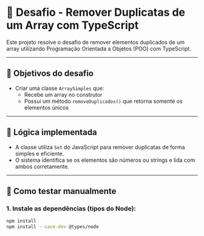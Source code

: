 # 🚀 Desafio - Remover Duplicatas de um Array com TypeScript

Este projeto resolve o desafio de remover elementos duplicados de um array utilizando Programação Orientada a Objetos (POO) com TypeScript.

---

## 📌 Objetivos do desafio

- Criar uma classe `ArraySimples` que:
  - Recebe um array no construtor
  - Possui um método `removeDuplicados()` que retorna somente os elementos únicos

---

## 🧠 Lógica implementada

- A classe utiliza `Set` do JavaScript para remover duplicatas de forma simples e eficiente.
- O sistema identifica se os elementos são números ou strings e lida com ambos corretamente.

---

## 🧪 Como testar manualmente

### 1. Instale as dependências (tipos do Node):
```bash
npm install
npm install --save-dev @types/node
